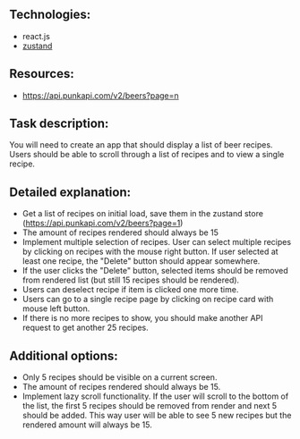 
## Technologies:
- react.js
- [zustand](https://github.com/pmndrs/zustand)

## Resources:
- https://api.punkapi.com/v2/beers?page=n

## Task description:
You will need to create an app that should display a list of beer recipes. Users should be able to
scroll through a list of recipes and to view a single recipe.

## Detailed explanation:
- Get a list of recipes on initial load, save them in the zustand store
(https://api.punkapi.com/v2/beers?page=1)
- The amount of recipes rendered should always be 15
- Implement multiple selection of recipes. User can select multiple recipes by clicking on
recipes with the mouse right button. If user selected at least one recipe, the "Delete"
button should appear somewhere.
- If the user clicks the "Delete" button, selected items should be removed from rendered
list (but still 15 recipes should be rendered).
- Users can deselect recipe if item is clicked one more time.
- Users can go to a single recipe page by clicking on recipe card with mouse left button.
- If there is no more recipes to show, you should make another API request to get another
25 recipes.

## Additional options:
- Only 5 recipes should be visible on a current screen.
- The amount of recipes rendered should always be 15.
- Implement lazy scroll functionality. If the user will scroll to the bottom of the list, the first 5
recipes should be removed from render and next 5 should be added. This way user will
be able to see 5 new recipes but the rendered amount will always be 15.


